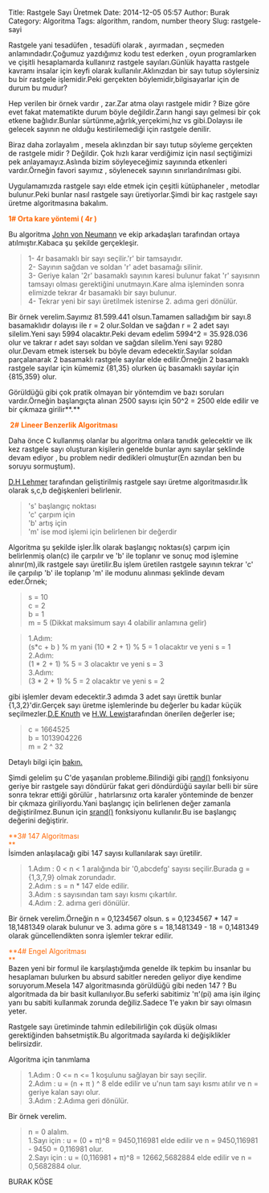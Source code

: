 Title: Rastgele Sayı Üretmek
Date: 2014-12-05 05:57
Author: Burak
Category: Algoritma
Tags: algorithm, random, number theory
Slug: rastgele-sayi

Rastgele yani tesadüfen , tesadüfi olarak , ayırmadan , seçmeden
anlamındadır.Çoğumuz yazdığımız kodu test ederken , oyun programlarken
ve çişitli hesaplamarda kullanırız rastgele sayıları.Günlük hayatta
rastgele kavramı insalar için keyfi olarak kullanılır.Aklınızdan bir
sayı tutup söylersiniz bu bir rastgele işlemidir.Peki gerçekten
böylemidir,bilgisayarlar için de durum bu mudur?

Hep verilen bir örnek vardır , zar.Zar atma olayı rastgele midir ? Bize
göre evet fakat matematikte durum böyle değildir.Zarın hangi sayı
gelmesi bir çok etkene bağlıdır.Bunlar sürtünme,ağırlık,yerçekimi,hız vs
gibi.Dolayısı ile gelecek sayının ne olduğu kestirilemediği için
rastgele denilir.

Biraz daha zorlayalım , mesela aklınzdan bir sayı tutup söyleme
gerçekten de rastgele midir ? Değildir. Çok hızlı karar verdiğimiz için
nasıl seçtiğimizi pek anlayamayız.Aslında bizim söyleyeceğimiz sayınında
etkenleri vardır.Örneğin favori sayımız , söylenecek sayının
sınırlandırılması gibi.

Uygulamamızda rastgele sayı elde etmek için çeşitli kütüphaneler ,
metodlar bulunur.Peki bunlar nasıl rastgele sayı üretiyorlar.Şimdi bir
kaç rastgele sayı üretme algoritmasına bakalım.

<span style="color: #ff6600;">**1\# Orta kare yöntemi ( 4r )**</span>

Bu algoritma [John von
Neumann](https://tr.wikipedia.org/wiki/John_von_Neumann) ve ekip
arkadaşları tarafından ortaya atılmıştır.Kabaca şu şekilde gerçekleşir.

> 1- 4r basamaklı bir sayı seçilir.'r' bir tamsayıdır.  
>  2- Sayının sağdan ve soldan 'r' adet basamağı silinir.  
>  3- Geriye kalan '2r' basamaklı sayının karesi bulunur fakat 'r'
> sayısının tamsayı olması gerektiğini unutmayın.Kare alma işleminden
> sonra elimizde tekrar 4r basamaklı bir sayı bulunur.  
>  4- Tekrar yeni bir sayı üretilmek istenirse 2. adıma geri dönülür.

Bir örnek verelim.Sayımız 81.599.441 olsun.Tamamen salladığım bir sayı.8
basamaklıdır dolayısı ile r = 2 olur.Soldan ve sağdan r = 2 adet sayı
silelim.Yeni sayı 5994 olacaktır.Peki devam edelim 5994\^2 = 35.928.036
olur ve takrar r adet sayı soldan ve sağdan silelim.Yeni sayı 9280
olur.Devam etmek istersek bu böyle devam edecektir.Sayılar soldan
parçalanarak 2 basamaklı rastgele sayılar elde edilir.Örneğin 2
basamaklı rastgele sayılar için kümemiz {81,35} olurken üç basamaklı
sayılar için {815,359} olur.

Görüldüğü gibi çok pratik olmayan bir yöntemdim ve bazı soruları
vardır.Örneğin başlangıçta alınan 2500 sayısı için 50\^2 = 2500 elde
edilir ve bir çıkmaza girilir**.**

**<span style="color: #ff6600;"> **2**\#</span>** <span
style="color: #ff6600;">**Lineer Benzerlik Algoritması**</span>

Daha önce C kullanmış olanlar bu algoritma onlara tanıdık gelecektir ve
ilk kez rastgele sayı oluşturan kişilerin genelde bunlar aynı sayılar
şeklinde devam ediyor , bu problem nedir dedikleri olmuştur(En azından
ben bu soruyu sormuştum).

[D.H Lehmer](https://en.wikipedia.org/wiki/Derrick_Henry_Lehmer)
tarafından geliştirilmiş rastgele sayı üretme algoritmasıdır.İlk olarak
s,c,b değişkenleri belirlenir.

> 's' başlangıç noktası  
>  'c' çarpım için  
>  'b' artış için  
>  'm' ise mod işlemi için belirlenen bir değerdir

Algoritma şu şekilde işler.İlk olarak başlangıç noktası(s) çarpım için
belirlenmiş olan(c) ile çarpılır ve 'b' ile toplanır ve sonuç mod
işlemine alınır(m),ilk rastgele sayı üretilir.Bu işlem üretilen rastgele
sayının tekrar 'c' ile çarpılıp 'b' ile toplanıp 'm' ile modunu alınması
şeklinde devam eder.Örnek;

> s = 10  
>  c = 2  
>  b = 1  
>  m = 5 (Dikkat maksimum sayı 4 olabilir anlamına gelir)

> 1.Adım:  
>  (s\*c + b ) % m yani (10 \* 2 + 1) % 5 = 1 olacaktır ve yeni s = 1  
>  2.Adım:  
>  (1 \* 2 + 1) % 5 = 3 olacaktır ve yeni s = 3  
>  3.Adım:  
>  (3 \* 2 + 1) % 5 = 2 olacaktır ve yeni s = 2

gibi işlemler devam edecektir.3 adımda 3 adet sayı ürettik bunlar
{1,3,2}'dir.Gerçek sayı üretme işlemlerinde bu değerler bu kadar küçük
seçilmezler.[D.E Knuth](https://tr.wikipedia.org/wiki/Donald_Knuth) ve
[H.W. Lewis](https://en.wikipedia.org/wiki/Harold_Lewis)tarafından
önerilen değerler ise;

> c = 1664525  
>  b = 1013904226  
>  m = 2 \^ 32

Detaylı bilgi için
[bakın.](http://portals.omg.org/hpec/files/specs/vsipl/random.xhtml)

Şimdi gelelim şu C'de yaşanılan probleme.Bilindiği gibi
[rand()](http://www.cplusplus.com/reference/cstdlib/rand/) fonksiyonu
geriye bir rastgele sayı döndürür fakat geri döndürdüğü sayılar belli
bir süre sonra tekrar ettiği görülür , hatırlarsınız orta karaler
yönteminde de benzer bir çıkmaza giriliyordu.Yani başlangıç için
belirlenen değer zamanla değiştirilmez.Bunun için
[srand()](http://www.cplusplus.com/reference/cstdlib/srand/) fonksiyonu
kullanılır.Bu ise başlangıç değerini değiştirir.

<span style="color: #ff6600;">**3\# 147 Algoritması  
**</span>  
İsimden anlaşılacağı gibi 147 sayısı kullanılarak sayı üretilir.

> 1.Adım : 0 \< n \< 1 aralığında bir '0,abcdefg' sayısı seçilir.Burada
> g = {1,3,7,9} olmak zorundadır.  
>  2.Adım : s = n \* 147 elde edilir.  
>  3.Adım : s sayısından tam sayı kısmı çıkartılır.  
>  4.Adım : 2. adıma geri dönülür.

Bir örnek verelim.Örneğin n = 0,1234567 olsun. s = 0,1234567 \* 147 =
18,1481349 olarak bulunur ve 3. adıma göre s = 18,1481349 - 18 =
0,1481349 olarak güncellendikten sonra işlemler tekrar edilir.

<span style="color: #ff6600;">**4\# Engel Algoritması  
**</span>  
Bazen yeni bir formul ile karşılaştığımda genelde ilk tepkim bu
insanlar bu hesaplamarı bulurken bu absurd sabitler nereden geliyor diye
kendime soruyorum.Mesela 147 algoritmasında görüldüğü gibi neden 147 ?
Bu algoritmada da bir basit kullanılıyor.Bu seferki sabitimiz 'π'(pi)
ama işin ilginç yanı bu sabiti kullanmak zorunda değiliz.Sadece 1'e
yakın bir sayı olmasın yeter.

Rastgele sayı üretiminde tahmin edilebilirliğin çok düşük olması
gerektiğinden bahsetmiştik.Bu algoritmada sayılarda ki değişiklikler
belirsizdir.

Algoritma için tanımlama

> 1.Adım : 0 \<= n \<= 1 koşulunu sağlayan bir sayı seçilir.  
>  2.Adım : u = (n + π ) \^ 8 elde edilir ve u'nun tam sayı kısmı atılır
> ve n = geriye kalan sayı olur.  
>  3.Adım : 2.Adıma geri dönülür.

Bir örnek verelim.

> n = 0 alalım.  
>  1.Sayı için : u = (0 + π)\^8 = 9450,116981 elde edilir ve n =
> 9450,116981 - 9450 = 0,116981 olur.  
>  2.Sayı için : u = (0,116981 + π)\^8 = 12662,5682884 elde edilir ve n
> = 0,5682884 olur.

BURAK KÖSE
